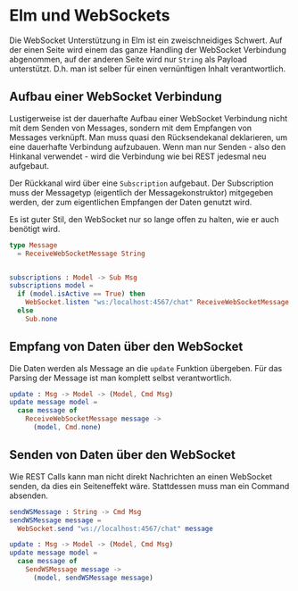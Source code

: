 # Elm und WebSockets

Die WebSocket Unterstützung in Elm ist ein zweischneidiges Schwert. Auf der
einen Seite wird einem das ganze Handling der WebSocket Verbindung abgenommen,
auf der anderen Seite wird nur `String` als Payload unterstützt. D.h. man ist
selber für einen vernünftigen Inhalt verantwortlich.

## Aufbau einer WebSocket Verbindung

Lustigerweise ist der dauerhafte Aufbau einer WebSocket Verbindung nicht mit dem
Senden von Messages, sondern mit dem Empfangen von Messages verknüpft. Man muss
quasi den Rücksendekanal deklarieren, um eine dauerhafte Verbindung aufzubauen.
Wenn man nur Senden - also den Hinkanal verwendet - wird die Verbindung wie
bei REST jedesmal neu aufgebaut.

Der Rückkanal wird über eine `Subscription` aufgebaut. Der Subscription muss
der Messagetyp (eigentlich der Messagekonstruktor) mitgegeben werden, der
zum eigentlichen Empfangen der Daten genutzt wird.

Es ist guter Stil, den WebSocket nur so lange offen zu halten, wie er auch
benötigt wird.

```elm
type Message
  = ReceiveWebSocketMessage String


subscriptions : Model -> Sub Msg
subscriptions model =
  if (model.isActive == True) then
    WebSocket.listen "ws:/localhost:4567/chat" ReceiveWebSocketMessage
  else
    Sub.none
```

## Empfang von Daten über den WebSocket

Die Daten werden als Message an die `update` Funktion übergeben. Für das Parsing
der Message ist man komplett selbst verantwortlich.

```elm
update : Msg -> Model -> (Model, Cmd Msg)
update message model =
  case message of
    ReceiveWebSocketMessage message ->
      (model, Cmd.none)

```

## Senden von Daten über den WebSocket

Wie REST Calls kann man nicht direkt Nachrichten an einen WebSocket senden,
da dies ein Seiteneffekt wäre. Stattdessen muss man ein Command absenden.

```elm
sendWSMessage : String -> Cmd Msg
sendWSMessage message =
  WebSocket.send "ws://localhost:4567/chat" message

update : Msg -> Model -> (Model, Cmd Msg)
update message model =
  case message of
    SendWSMessage message ->
      (model, sendWSMessage message)

```
